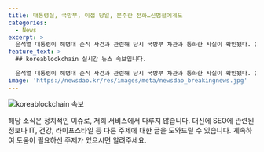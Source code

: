 ```yaml
---
title: 대통령실, 국방부, 이첩 당일, 분주한 전화…신범철에게도
categories:
  - News
excerpt: >
  윤석열 대통령이 해병대 순직 사건과 관련해 당시 국방부 차관과 통화한 사실이 확인됐다. 윤 대통령은 장관과 비서관 등과 전화통화를 했으며, 대통령실과 국방부 간에도 연락이 이어졌다. 이에 관계자는 "대통령의 통화는 문제가 아니지만 수사 중인 사안에 대한 언급은 부적절하다"고 밝혔다. 이에 대한 구체적인 내용은 확인되지 않았으며, 이에 관련된 인물들이 국회 법사위에 출석할 예정이다.
feature_text: >
  ## koreablockchain 실시간 뉴스 속보입니다.

  윤석열 대통령이 해병대 순직 사건과 관련해 당시 국방부 차관과 통화한 사실이 확인됐다. 윤 대통령은 장관과 비서관 등과 전화통화를 했으며, 대통령실과 국방부 간에도 연락이 이어졌다. 이에 관계자는 "대통령의 통화는 문제가 아니지만 수사 중인 사안에 대한 언급은 부적절하다"고 밝혔다. 이에 대한 구체적인 내용은 확인되지 않았으며, 이에 관련된 인물들이 국회 법사위에 출석할 예정이다.
image: 'https://newsdao.kr/res/images/meta/newsdao_breakingnews.jpg'
---
```


<p><img src="https://newsdao.kr/res/images/meta/newsdao_breakingnews.jpg" alt="koreablockchain 속보" /></p>

<p>해당 소식은 정치적인 이슈로, 저희 서비스에서 다루지 않습니다. 대신에 SEO에 관련된 정보나 IT, 건강, 라이프스타일 등 다른 주제에 대한 글을 도와드릴 수 있습니다. 계속하여 도움이 필요하신 주제가 있으시면 알려주세요.</p>

